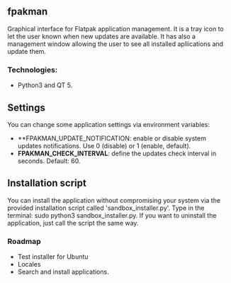 ## fpakman
Graphical interface for Flatpak application management. It is a tray icon to let the user known when new updates are available.
It has also a management window allowing the user to see all installed apllications and update them.

### Technologies:
- Python3 and QT 5.

## Settings
You can change some application settings via environment variables:
- **FPAKMAN_UPDATE_NOTIFICATION: enable or disable system updates notifications. Use 0 (disable) or 1 (enable, default).
- **FPAKMAN_CHECK_INTERVAL**: define the updates check interval in seconds. Default: 60.

## Installation script
You can install the application without compromising your system via the provided installation script called 'sandbox_installer.py'.
Type in the terminal: sudo python3 sandbox_installer.py. If you want to uninstall the application, just call the script the same way.

### Roadmap
- Test installer for Ubuntu
- Locales
- Search and install applications.